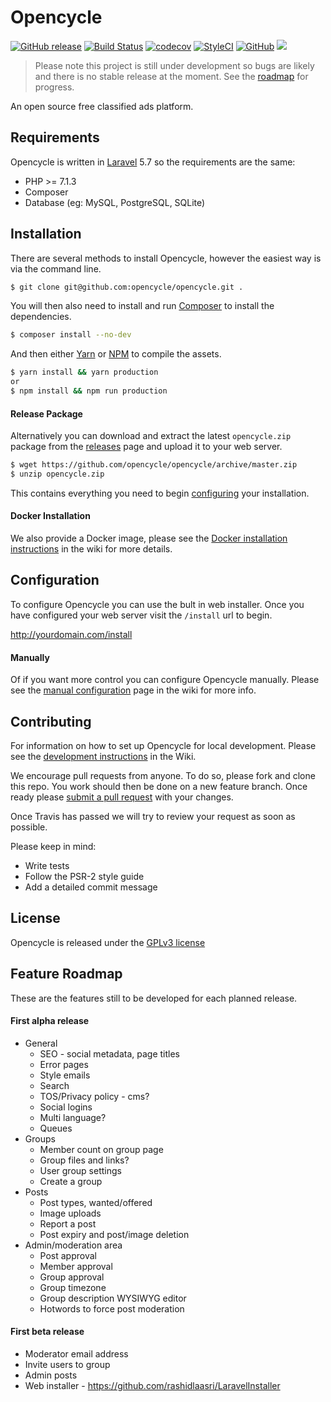 # Opencycle

[![GitHub release](https://img.shields.io/github/release/opencycle/opencycle.svg)](https://github.com/opencycle/opencycle/releases)
 [![Build Status](https://travis-ci.com/opencycle/opencycle.svg?branch=master)](https://travis-ci.com/opencycle/opencycle) [![codecov](https://codecov.io/gh/opencycle/opencycle/branch/master/graph/badge.svg)](https://codecov.io/gh/opencycle/opencycle) [![StyleCI](https://github.styleci.io/repos/146082121/shield?branch=master)](https://github.styleci.io/repos/146082121)
[![GitHub](https://img.shields.io/github/license/opencycle/opencycle.svg)](https://github.com/opencycle/opencycle/blob/master/LICENSE)
[![](https://images.microbadger.com/badges/image/opencycle/opencycle.svg)](https://hub.docker.com/r/opencycle/opencycle/)

> Please note this project is still under development so bugs are likely and there is no stable release at the moment. See the [roadmap](#feature-roadmap) for progress.

An open source free classified ads platform.

## Requirements

Opencycle is written in [Laravel](https://laravel.com/docs/5.7/installation#server-requirements) 5.7 so the requirements are the same:

* PHP >= 7.1.3
* Composer
* Database (eg: MySQL, PostgreSQL, SQLite)

## Installation

There are several methods to install Opencycle, however the easiest way is via the command line.

```bash
$ git clone git@github.com:opencycle/opencycle.git .
```

You will then also need to install and run [Composer](https://getcomposer.org/) to install the dependencies.

```bash
$ composer install --no-dev
```

And then either [Yarn](https://yarnpkg.com/lang/en/) or [NPM](https://www.npmjs.com/get-npm) to compile the assets.

```bash
$ yarn install && yarn production
or
$ npm install && npm run production
```

#### Release Package

Alternatively you can download and extract the latest `opencycle.zip` package
from the [releases](https://github.com/opencycle/opencycle/releases) page and upload it to your web server.

```bash
$ wget https://github.com/opencycle/opencycle/archive/master.zip
$ unzip opencycle.zip
```

This contains everything you need to begin [configuring](#configuration) your installation.

#### Docker Installation

We also provide a Docker image,
please see the [Docker installation instructions](https://github.com/opencycle/opencycle/wiki/Docker) in the wiki for more details.

## Configuration

To configure Opencycle you can use the bult in web installer. Once you have configured your web server visit the `/install` url to begin.

http://yourdomain.com/install

#### Manually

Of if you want more control you can configure Opencycle manually.
Please see the [manual configuration](https://github.com/opencycle/opencycle/wiki/Configuration) page in the wiki for more info.

## Contributing

For information on how to set up Opencycle for local development.
Please see the [development instructions](https://github.com/opencycle/opencycle/wiki/Development) in the Wiki.

We encourage pull requests from anyone. To do so, please fork and clone this repo.
You work should then be done on a new feature branch. Once ready please
[submit a pull request](https://github.com/opencycle/opencycle/compare/)
with your changes.

Once Travis has passed we will try to review your request as soon as possible.

Please keep in mind:

* Write tests
* Follow the PSR-2 style guide
* Add a detailed commit message

## License

Opencycle is released under the [GPLv3 license](LICENSE)

## Feature Roadmap

These are the features still to be developed for each planned release.

#### First alpha release

* General
  * SEO - social metadata, page titles
  * Error pages
  * Style emails
  * Search
  * TOS/Privacy policy - cms?
  * Social logins
  * Multi language?
  * Queues
* Groups
  * Member count on group page
  * Group files and links?
  * User group settings
  * Create a group
* Posts
  * Post types, wanted/offered
  * Image uploads
  * Report a post
  * Post expiry and post/image deletion
* Admin/moderation area
  * Post approval
  * Member approval
  * Group approval
  * Group timezone
  * Group description WYSIWYG editor
  * Hotwords to force post moderation

#### First beta release

* Moderator email address
* Invite users to group
* Admin posts
* Web installer - https://github.com/rashidlaasri/LaravelInstaller
